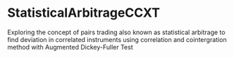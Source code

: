 # StatisticalArbitrageCCXT
Exploring the concept of pairs trading also known as statistical arbitrage to find deviation in correlated instruments using correlation and cointergration method with Augmented Dickey-Fuller Test

